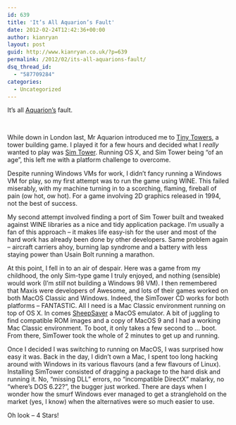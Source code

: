 ```yaml
---
id: 639
title: 'It’s All Aquarion’s Fault'
date: 2012-02-24T12:42:36+00:00
author: kianryan
layout: post
guid: http://www.kianryan.co.uk/?p=639
permalink: /2012/02/its-all-aquarions-fault/
dsq_thread_id:
  - "587709284"
categories:
  - Uncategorized
---
```

It’s all [Aquarion’s](http://www.aquarionics.com/) fault</a>.

<a href="http://www.kianryan.co.uk/2012/02/its-all-aquarions-fault/mzl-qwulwwsa/" rel="attachment wp-att-641"><img src="/assets/images/2012/02/mzl.qwulwwsa.jpg" alt="" title="mzl.qwulwwsa"   class="alignleft size-full wp-image-641" srcset="/assets/images/2012/02/mzl.qwulwwsa.jpg 320w, /assets/images/2012/02/mzl.qwulwwsa-200x300.jpg 200w" sizes="(max-width: 160px) 100vw, 160px" /></a>

While down in London last, Mr Aquarion introduced me to [Tiny Towers](http://tinytowerwiki.com/Main_Page), a tower building game. I played it for a few hours and decided what I _really_ wanted to play was [Sim Tower](http://en.wikipedia.org/wiki/SimTower). Running OS X, and Sim Tower being “of an age”, this left me with a platform challenge to overcome.

Despite running Windows VMs for work, I didn’t fancy running a Windows VM for play, so my first attempt was to run the game using WINE. This failed miserably, with my machine turning in to a scorching, flaming, fireball of pain (ow hot, ow hot). For a game involving 2D graphics released in 1994, not the best of success.

My second attempt involved finding a port of Sim Tower built and tweaked against WINE libraries as a nice and tidy application package. I’m usually a fan of this approach – it makes life easy-ish for the user and most of the hard work has already been done by other developers. Same problem again – aircraft carriers ahoy, burning lap syndrome and a battery with less staying power than Usain Bolt running a marathon.

At this point, I fell in to an air of despair. Here was a game from my childhood, the only Sim-type game I truly enjoyed, and nothing (sensible) would work (I’m _still_ not building a Windows 98 VM). I then remembered that Maxis were developers of Awesome, and lots of their games worked on both MacOS Classic and Windows. Indeed, the SimTower CD works for both platforms – FANTASTIC. All I need is a Mac Classic environment running on top of OS X. In comes [SheepSaver](http://sheepshaver.cebix.net/) a MacOS emulator. A bit of juggling to find compatible ROM images and a copy of MacOS 9 and I had a working Mac Classic environment. To boot, it only takes a few second to … boot. From there, SimTower took the whole of 2 minutes to get up and running.

Once I decided I was switching to running on MacOS, I was surprised how easy it was. Back in the day, I didn’t own a Mac, I spent too long hacking around with Windows in its various flavours (and a few flavours of Linux). Installing SimTower consisted of dragging a package to the hard disk and running it. No, “missing DLL” errors, no “incompatible DirectX” malarky, no “where’s DOS 6.22?”, the bugger just worked. There are days when I wonder how the smurf Windows ever managed to get a stranglehold on the market (yes, I know) when the alternatives were so much easier to use.

Oh look – 4 Stars!

<a href="http://www.kianryan.co.uk/2012/02/its-all-aquarions-fault/simtower/" rel="attachment wp-att-640"><img src="/assets/images/2012/02/SimTower.jpg" alt="" title="SimTower"   class="size-full wp-image-640" srcset="/assets/images/2012/02/SimTower.jpg 1030w, /assets/images/2012/02/SimTower-300x231.jpg 300w, /assets/images/2012/02/SimTower-1024x790.jpg 1024w" sizes="(max-width: 412px) 100vw, 412px" /></a>